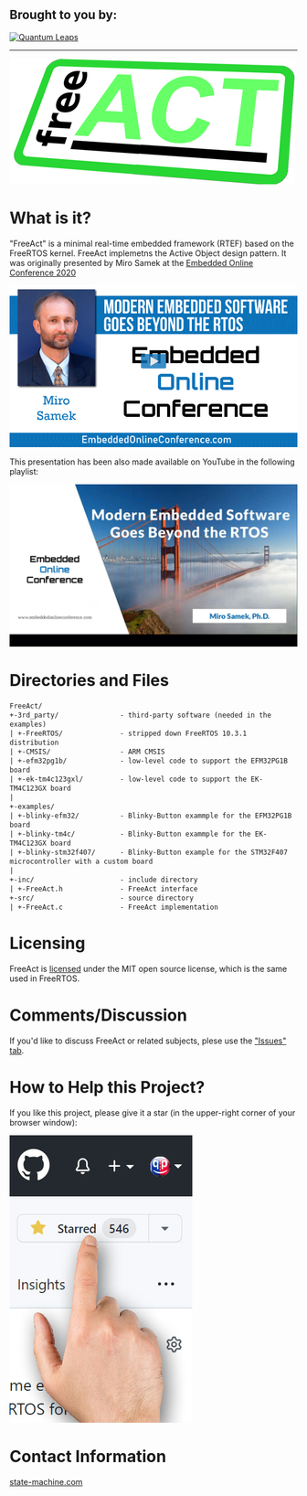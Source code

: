 ## Brought to you by:
[![Quantum Leaps](https://www.state-machine.com/attachments/logo_ql_400.png)](https://www.state-machine.com)

--------------------------------------------------------------------------
![FreeACT](img/FreeACT.png)


# What is it?
"FreeAct" is a minimal real-time embedded framework (RTEF) based on the
FreeRTOS kernel. FreeAct implemetns the Active Object design pattern.
It was originally presented by Miro Samek at the
[Embedded Online Conference 2020](https://www.embeddedonlineconference.com/session/Modern_Embedded_Software_Goes_Beyond_the_RTOS)

[![Miro Samek at Embedded Online Conference](img/EOC_Miro.png)](https://www.embeddedonlineconference.com/session/Modern_Embedded_Software_Goes_Beyond_the_RTOS)


This presentation has been also made available on YouTube in the following playlist:

[![Beyond the RTOS on YouTube](img/Beyond_the_RTOS.jpg)](https://www.youtube.com/playlist?list=PLPW8O6W-1chytjkg63-tM7MI0BvGxxPIP)


# Directories and Files

```
FreeAct/
+-3rd_party/               - third-party software (needed in the examples)
| +-FreeRTOS/              - stripped down FreeRTOS 10.3.1 distribution
| +-CMSIS/                 - ARM CMSIS
| +-efm32pg1b/             - low-level code to support the EFM32PG1B board
| +-ek-tm4c123gxl/         - low-level code to support the EK-TM4C123GX board
|
+-examples/
| +-blinky-efm32/          - Blinky-Button exammple for the EFM32PG1B board
| +-blinky-tm4c/           - Blinky-Button exammple for the EK-TM4C123GX board
| +-blinky-stm32f407/      - Blinky-Button example for the STM32F407 microcontroller with a custom board
|
+-inc/                     - include directory
| +-FreeAct.h              - FreeAct interface
+-src/                     - source directory
| +-FreeAct.c              - FreeAct implementation
```

# Licensing
FreeAct is [licensed](LICENSE.txt) under the MIT open source license, which is the same
used in FreeRTOS.


# Comments/Discussion
If you'd like to discuss FreeAct or related subjects, plese use the ["Issues" tab](https://github.com/QuantumLeaps/FreeAct/issues).


# How to Help this Project?
If you like this project, please give it a star (in the upper-right corner of your browser window):

![GitHub star](img/github-star.jpg)


# Contact Information

[state-machine.com](https://www.state-machine.com)
